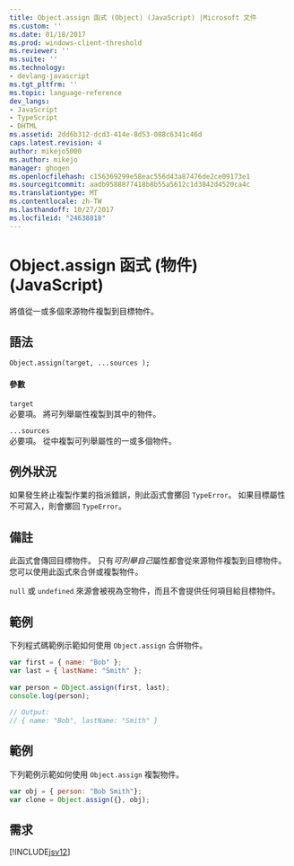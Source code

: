 ```yaml
---
title: Object.assign 函式 (Object) (JavaScript) |Microsoft 文件
ms.custom: ''
ms.date: 01/18/2017
ms.prod: windows-client-threshold
ms.reviewer: ''
ms.suite: ''
ms.technology:
- devlang-javascript
ms.tgt_pltfrm: ''
ms.topic: language-reference
dev_langs:
- JavaScript
- TypeScript
- DHTML
ms.assetid: 2dd6b312-dcd3-414e-8d53-088c6341c46d
caps.latest.revision: 4
author: mikejo5000
ms.author: mikejo
manager: ghogen
ms.openlocfilehash: c156369299e58eac556d43a87476de2ce09173e1
ms.sourcegitcommit: aadb9588877418b8b55a5612c1d3842d4520ca4c
ms.translationtype: MT
ms.contentlocale: zh-TW
ms.lasthandoff: 10/27/2017
ms.locfileid: "24638818"
---
```

# <a name="objectassign-function-object-javascript"></a>Object.assign 函式 (物件) (JavaScript)
將值從一或多個來源物件複製到目標物件。  
  
## <a name="syntax"></a>語法  
  
```  
Object.assign(target, ...sources );  
```  
  
#### <a name="parameters"></a>參數  
 `target`  
 必要項。 將可列舉屬性複製到其中的物件。  
  
 `...sources`  
 必要項。 從中複製可列舉屬性的一或多個物件。  
  
## <a name="exceptions"></a>例外狀況  
 如果發生終止複製作業的指派錯誤，則此函式會擲回 `TypeError`。 如果目標屬性不可寫入，則會擲回 `TypeError`。  
  
## <a name="remarks"></a>備註  
 此函式會傳回目標物件。 只有*可列舉自己*屬性都會從來源物件複製到目標物件。 您可以使用此函式來合併或複製物件。  
  
 `null` 或 `undefined` 來源會被視為空物件，而且不會提供任何項目給目標物件。  
  
## <a name="example"></a>範例  
 下列程式碼範例示範如何使用 `Object.assign` 合併物件。  
  
```JavaScript  
var first = { name: "Bob" };  
var last = { lastName: "Smith" };  
  
var person = Object.assign(first, last);  
console.log(person);  
  
// Output:  
// { name: "Bob", lastName: "Smith" }   
```  
  
## <a name="example"></a>範例  
 下列範例示範如何使用 `Object.assign` 複製物件。  
  
```JavaScript  
var obj = { person: "Bob Smith"};  
var clone = Object.assign({}, obj);  
```  
  
## <a name="requirements"></a>需求  
 [!INCLUDE[jsv12](../../javascript/reference/includes/jsv12-md.md)]